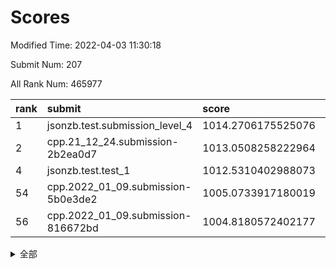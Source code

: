 # Scores

Modified Time: 2022-04-03 11:30:18

Submit Num: 207

All Rank Num: 465977

| rank |               submit               |       score        |       sigma        | pk_num |
| :--- | :--------------------------------- | :----------------- | :----------------- | :----- |
| 1    | jsonzb.test.submission_level_4     | 1014.2706175525076 | 0.8311533167226988 | 9009   |
| 2    | cpp.21_12_24.submission-2b2ea0d7   | 1013.0508258222964 | 0.8075212394157065 | 9006   |
| 4    | jsonzb.test.test_1                 | 1012.5310402988073 | 0.7868349443014881 | 8999   |
| 54   | cpp.2022_01_09.submission-5b0e3de2 | 1005.0733917180019 | 0.7284425312001827 | 9007   |
| 56   | cpp.2022_01_09.submission-816672bd | 1004.8180572402177 | 0.7220950330251057 | 9004   |


<details>
<summary>全部</summary>

| rank |                 submit                 |       score        |       sigma        | pk_num |
| :--- | :------------------------------------- | :----------------- | :----------------- | :----- |
| 1    | jsonzb.test.submission_level_4         | 1014.2706175525076 | 0.8311533167226988 | 9009   |
| 2    | cpp.21_12_24.submission-2b2ea0d7       | 1013.0508258222964 | 0.8075212394157065 | 9006   |
| 3    | gobigger.level_3.submission_level_3_25 | 1012.6165703929471 | 0.7883747206249367 | 9005   |
| 4    | jsonzb.test.test_1                     | 1012.5310402988073 | 0.7868349443014881 | 8999   |
| 5    | gobigger.level_3.submission_level_3_22 | 1011.8193008629252 | 0.7829564621862604 | 9009   |
| 6    | gobigger.level_3.submission_level_3_26 | 1011.7695300221291 | 0.7671109501468166 | 9008   |
| 7    | gobigger.level_3.submission_level_3_0  | 1011.6403204030703 | 0.7753657450671902 | 9002   |
| 8    | gobigger.level_3.submission_level_3_21 | 1011.3860561289447 | 0.764382877820844  | 9005   |
| 9    | gobigger.level_3.submission_level_3_46 | 1010.968206680818  | 0.7618980063184358 | 8997   |
| 10   | gobigger.level_3.submission_level_3_18 | 1010.9079736195298 | 0.750236638934014  | 9009   |
| 11   | gobigger.level_3.submission_level_3_8  | 1010.8119070254859 | 0.7840048453878999 | 9006   |
| 12   | gobigger.level_3.submission_level_3_32 | 1010.7040700368857 | 0.7797945032085851 | 9006   |
| 13   | gobigger.level_3.submission_level_3_5  | 1010.5942772119457 | 0.7563070860070721 | 9005   |
| 14   | gobigger.level_3.submission_level_3_35 | 1010.5478789105783 | 0.7494352482799188 | 9010   |
| 15   | gobigger.level_3.submission_level_3_15 | 1010.5068631781801 | 0.7682240297837171 | 9004   |
| 16   | gobigger.level_3.submission_level_3_4  | 1010.4189519322201 | 0.7498234964717457 | 9001   |
| 17   | gobigger.level_3.submission_level_3_16 | 1010.4041903383085 | 0.789056689385067  | 9000   |
| 18   | gobigger.level_3.submission_level_3_11 | 1010.3829899005729 | 0.757796544161933  | 9004   |
| 19   | gobigger.level_3.submission_level_3_37 | 1010.3234022959359 | 0.775788846046968  | 9003   |
| 20   | gobigger.level_3.submission_level_3_34 | 1010.3056950768001 | 0.7653552048677915 | 9004   |
| 21   | gobigger.level_3.submission_level_3_23 | 1010.2797173697843 | 0.7867318641612143 | 9002   |
| 22   | gobigger.level_3.submission_level_3_28 | 1010.2424520073814 | 0.7577469114083002 | 9000   |
| 23   | gobigger.level_3.submission_level_3_39 | 1010.2055346819899 | 0.7445550458058708 | 9001   |
| 24   | gobigger.level_3.submission_level_3_27 | 1010.1891321030391 | 0.7526410505854664 | 9008   |
| 25   | gobigger.level_3.submission_level_3_36 | 1010.1099591228686 | 0.7618836784185501 | 9007   |
| 26   | gobigger.level_3.submission_level_3_31 | 1010.0908542764658 | 0.7494286963514188 | 9001   |
| 27   | gobigger.level_3.submission_level_3_17 | 1009.994350479583  | 0.7542480563560098 | 9005   |
| 28   | gobigger.level_3.submission_level_3_49 | 1009.9359740796102 | 0.7650821834311529 | 9005   |
| 29   | gobigger.level_3.submission_level_3_24 | 1009.9346297594777 | 0.7321938610070086 | 9000   |
| 30   | gobigger.level_3.submission_level_3_29 | 1009.923228075631  | 0.7537376886040612 | 9002   |
| 31   | gobigger.level_3.submission_level_3_20 | 1009.840288751932  | 0.7443692512520637 | 9009   |
| 32   | gobigger.level_3.submission_level_3_40 | 1009.8260452706546 | 0.7597557898914628 | 9007   |
| 33   | gobigger.level_3.submission_level_3_42 | 1009.772473822979  | 0.745952715870852  | 9007   |
| 34   | gobigger.level_3.submission_level_3_12 | 1009.7350030702685 | 0.7554904651178606 | 9006   |
| 35   | gobigger.level_3.submission_level_3_33 | 1009.6267992349829 | 0.7460709174044623 | 9004   |
| 36   | gobigger.level_3.submission_level_3_38 | 1009.6073166118383 | 0.7572497718548208 | 9007   |
| 37   | gobigger.level_3.submission_level_3_7  | 1009.5914784200484 | 0.759597132416631  | 9006   |
| 38   | gobigger.level_3.submission_level_3_47 | 1009.578375486426  | 0.7839094061002989 | 9003   |
| 39   | gobigger.level_3.submission_level_3_6  | 1009.5420100460972 | 0.7555113020563443 | 9007   |
| 40   | gobigger.level_3.submission_level_3_19 | 1009.536786468708  | 0.7615718997150407 | 9003   |
| 41   | gobigger.level_3.submission_level_3_43 | 1009.53620606229   | 0.728706046265884  | 9006   |
| 42   | gobigger.level_3.submission_level_3_13 | 1009.468924152127  | 0.7443837672867906 | 9006   |
| 43   | gobigger.level_3.submission_level_3_1  | 1009.4397789288493 | 0.7627125052625694 | 9006   |
| 44   | gobigger.level_3.submission_level_3_3  | 1009.292527702838  | 0.7469495928891814 | 9005   |
| 45   | gobigger.level_3.submission_level_3_48 | 1009.2396701628913 | 0.7474728365590824 | 9006   |
| 46   | gobigger.level_3.submission_level_3_9  | 1009.1794887147914 | 0.7520026345712952 | 9003   |
| 47   | gobigger.level_3.submission_level_3_30 | 1009.1777781982803 | 0.7336284948979722 | 9004   |
| 48   | gobigger.level_3.submission_level_3_41 | 1009.1651065700838 | 0.7435042269240152 | 9004   |
| 49   | gobigger.level_3.submission_level_3_45 | 1009.0051426652439 | 0.7429276735938571 | 9005   |
| 50   | gobigger.level_3.submission_level_3_14 | 1008.900083557492  | 0.7371490736828831 | 9009   |
| 51   | gobigger.level_3.submission_level_3_44 | 1008.813820275575  | 0.738774958457526  | 9008   |
| 52   | gobigger.level_3.submission_level_3_10 | 1008.631632554246  | 0.7268534054549345 | 9001   |
| 53   | gobigger.level_3.submission_level_3_2  | 1008.5762422786551 | 0.7415030201122269 | 9002   |
| 54   | cpp.2022_01_09.submission-5b0e3de2     | 1005.0733917180019 | 0.7284425312001827 | 9007   |
| 55   | gobigger.level_1.submission_level_1_33 | 1004.8838785931383 | 0.7321198422079154 | 9005   |
| 56   | cpp.2022_01_09.submission-816672bd     | 1004.8180572402177 | 0.7220950330251057 | 9004   |
| 57   | gobigger.level_1.submission_level_1_19 | 1004.7439579990331 | 0.7299032064675888 | 9010   |
| 58   | gobigger.level_1.submission_level_1_42 | 1004.7281965691366 | 0.7296513996042626 | 9000   |
| 59   | gobigger.level_1.submission_level_1_10 | 1004.6912274731886 | 0.7174400847197486 | 9006   |
| 60   | gobigger.level_1.submission_level_1_27 | 1004.6026496054913 | 0.7319035616844135 | 9005   |
| 61   | gobigger.level_1.submission_level_1_34 | 1004.5997645758607 | 0.7084151923123495 | 9008   |
| 62   | gobigger.level_1.submission_level_1_24 | 1004.2936140875122 | 0.7201039795254734 | 9008   |
| 63   | gobigger.level_1.submission_level_1_45 | 1004.194101705518  | 0.7246750404388529 | 9010   |
| 64   | gobigger.level_1.submission_level_1_44 | 1004.0712047672282 | 0.7117995151178007 | 9005   |
| 65   | gobigger.level_1.submission_level_1_31 | 1004.0135832362034 | 0.7236822135536113 | 9002   |
| 66   | gobigger.level_1.submission_level_1_0  | 1003.9052839298613 | 0.716579751078817  | 9000   |
| 67   | gobigger.level_1.submission_level_1_6  | 1003.8981584465638 | 0.7091294479249842 | 9001   |
| 68   | gobigger.level_1.submission_level_1_12 | 1003.8452834129992 | 0.712657469565934  | 9001   |
| 69   | gobigger.level_1.submission_level_1_30 | 1003.7899432407717 | 0.7191591242102896 | 9009   |
| 70   | gobigger.level_1.submission_level_1_17 | 1003.7286340645305 | 0.7159953654291487 | 9002   |
| 71   | gobigger.level_1.submission_level_1_28 | 1003.7248280930276 | 0.7259136936686409 | 9004   |
| 72   | gobigger.level_1.submission_level_1_21 | 1003.6815582631848 | 0.721453130882585  | 9000   |
| 73   | gobigger.level_1.submission_level_1_49 | 1003.6806173474187 | 0.7170193493883241 | 9005   |
| 74   | gobigger.level_1.submission_level_1_15 | 1003.6774483182096 | 0.7019210959462098 | 9005   |
| 75   | gobigger.level_1.submission_level_1_11 | 1003.648448852984  | 0.7122371523321009 | 9006   |
| 76   | gobigger.level_1.submission_level_1_26 | 1003.6214192207354 | 0.7235752800799321 | 9002   |
| 77   | gobigger.level_1.submission_level_1_9  | 1003.4577094965122 | 0.7217183996375884 | 9003   |
| 78   | gobigger.level_1.submission_level_1_14 | 1003.4543312760649 | 0.7112773454946331 | 9000   |
| 79   | gobigger.level_1.submission_level_1_40 | 1003.4187944293082 | 0.718551737851828  | 9001   |
| 80   | gobigger.level_1.submission_level_1_46 | 1003.4146391962013 | 0.7180624845101278 | 9008   |
| 81   | gobigger.level_1.submission_level_1_32 | 1003.400227020862  | 0.7140085095997599 | 9003   |
| 82   | gobigger.level_1.submission_level_1_37 | 1003.3454478580327 | 0.7127244555488657 | 9006   |
| 83   | gobigger.level_1.submission_level_1_47 | 1003.3250867491777 | 0.7157327941422473 | 9011   |
| 84   | gobigger.level_1.submission_level_1_13 | 1003.3029306071243 | 0.7190002954941273 | 9002   |
| 85   | gobigger.level_1.submission_level_1_38 | 1003.267014464801  | 0.7166950874352416 | 9008   |
| 86   | gobigger.level_1.submission_level_1_16 | 1003.238001770564  | 0.7200846137023978 | 9009   |
| 87   | gobigger.level_1.submission_level_1_36 | 1003.1839455169552 | 0.7337786083409477 | 9002   |
| 88   | gobigger.level_1.submission_level_1_1  | 1003.1818183486298 | 0.723771501080179  | 9006   |
| 89   | gobigger.level_1.submission_level_1_23 | 1003.1249584592782 | 0.7110037961179025 | 9007   |
| 90   | gobigger.level_1.submission_level_1_29 | 1003.1144466977302 | 0.721739526629857  | 9004   |
| 91   | gobigger.level_1.submission_level_1_39 | 1003.1091142579148 | 0.7326284942419039 | 9004   |
| 92   | gobigger.level_1.submission_level_1_43 | 1003.0982549030927 | 0.7174084919180925 | 9001   |
| 93   | gobigger.level_1.submission_level_1_35 | 1003.0403327462928 | 0.71685682041916   | 9001   |
| 94   | gobigger.level_1.submission_level_1_22 | 1002.9756812019722 | 0.7144951088153594 | 9000   |
| 95   | gobigger.level_1.submission_level_1_48 | 1002.768519214159  | 0.7056948614146482 | 9009   |
| 96   | gobigger.level_1.submission_level_1_41 | 1002.7116587646949 | 0.7203688066975376 | 9004   |
| 97   | gobigger.level_1.submission_level_1_7  | 1002.6455320146074 | 0.7299817058120178 | 9003   |
| 98   | gobigger.level_1.submission_level_1_4  | 1002.6300949298584 | 0.7062313429453131 | 9006   |
| 99   | gobigger.level_1.submission_level_1_20 | 1002.5549212843185 | 0.7148402456117057 | 8999   |
| 100  | gobigger.level_1.submission_level_1_5  | 1002.4885126957788 | 0.714200088330737  | 9004   |
| 101  | gobigger.level_1.submission_level_1_18 | 1002.4552362638686 | 0.7155843364523136 | 9008   |
| 102  | gobigger.level_1.submission_level_1_2  | 1002.3398794176996 | 0.7138937665792654 | 9004   |
| 103  | gobigger.level_1.submission_level_1_8  | 1002.3065270171826 | 0.7216209951056701 | 9001   |
| 104  | gobigger.level_1.submission_level_1_25 | 1001.993561112706  | 0.7147830715312928 | 9002   |
| 105  | gobigger.level_1.submission_level_1_3  | 1001.3543225898776 | 0.7154898538120521 | 9001   |
| 106  | gobigger.random.submission_random_7    | 997.6730187153711  | 0.7054288681190197 | 9003   |
| 107  | gobigger.random.submission_random_5    | 997.5647055702166  | 0.7099625644339765 | 9005   |
| 108  | gobigger.random.submission_random_6    | 997.2989180399827  | 0.7036438511013391 | 9002   |
| 109  | gobigger.random.submission_random_23   | 997.2399037260036  | 0.7074718658605597 | 9004   |
| 110  | gobigger.random.submission_random_11   | 996.8526523496331  | 0.7246508060464677 | 9006   |
| 111  | gobigger.random.submission_random_14   | 996.8170537904826  | 0.7101099923970046 | 8997   |
| 112  | gobigger.random.submission_random_36   | 996.689471032945   | 0.7063997492772522 | 9006   |
| 113  | gobigger.random.submission_random_31   | 996.6778447661817  | 0.7121796051445308 | 9006   |
| 114  | gobigger.random.submission_random_24   | 996.6719305629102  | 0.722873550804986  | 9002   |
| 115  | gobigger.random.submission_random_3    | 996.6645656974416  | 0.7074583077811394 | 9001   |
| 116  | gobigger.random.submission_random_46   | 996.6087264153823  | 0.6956874865501332 | 9002   |
| 117  | gobigger.random.submission_random_38   | 996.4848875968922  | 0.7061815973089949 | 8999   |
| 118  | gobigger.random.submission_random_0    | 996.4575595140144  | 0.707953307283827  | 9006   |
| 119  | gobigger.random.submission_random_29   | 996.4198593788377  | 0.7175924213962486 | 9003   |
| 120  | gobigger.random.submission_random_26   | 996.4188994899386  | 0.6959545050144266 | 9005   |
| 121  | gobigger.random.submission_random_48   | 996.4021140754238  | 0.7134844562964517 | 9000   |
| 122  | gobigger.random.submission_random_9    | 996.3978430850992  | 0.7035622754892381 | 9003   |
| 123  | gobigger.random.submission_random_13   | 996.3938583739589  | 0.7072365997656955 | 9009   |
| 124  | gobigger.random.submission_random_44   | 996.3318377601322  | 0.7138509350318069 | 9004   |
| 125  | gobigger.random.submission_random_2    | 996.2860674633732  | 0.7122677587416346 | 9003   |
| 126  | gobigger.random.submission_random_12   | 996.0623123770589  | 0.7103429911552349 | 9004   |
| 127  | gobigger.random.submission_random_19   | 996.0137809398145  | 0.7201988724202405 | 9002   |
| 128  | gobigger.random.submission_random_28   | 996.0023264304589  | 0.7215391174495849 | 9011   |
| 129  | gobigger.random.submission_random_4    | 995.9313405200577  | 0.7139250978884869 | 8999   |
| 130  | gobigger.random.submission_random_22   | 995.9192341721247  | 0.716266627525942  | 9003   |
| 131  | gobigger.random.submission_random_37   | 995.8674728435946  | 0.7048244264552663 | 9004   |
| 132  | gobigger.random.submission_random_43   | 995.8022900228732  | 0.7068930839158019 | 9005   |
| 133  | gobigger.random.submission_random_39   | 995.6997387851815  | 0.703560782154827  | 9007   |
| 134  | gobigger.random.submission_random_25   | 995.681554181629   | 0.715829741878794  | 9007   |
| 135  | gobigger.random.submission_random_41   | 995.6706059631726  | 0.7019801521689261 | 9009   |
| 136  | gobigger.random.submission_random_30   | 995.6620267047988  | 0.7183684035721308 | 9000   |
| 137  | gobigger.random.submission_random_21   | 995.6541834012727  | 0.7097204882685493 | 9001   |
| 138  | gobigger.random.submission_random_15   | 995.5093158406097  | 0.7133152120239415 | 8999   |
| 139  | gobigger.random.submission_random_1    | 995.462025770077   | 0.7058810015115151 | 9004   |
| 140  | gobigger.random.submission_random_32   | 995.4493145281423  | 0.7139002500862672 | 9006   |
| 141  | gobigger.random.submission_random_18   | 995.4200041265971  | 0.722282959610337  | 9006   |
| 142  | gobigger.random.submission_random_10   | 995.4168246755661  | 0.7120264161125017 | 9006   |
| 143  | gobigger.random.submission_random_16   | 995.4020904216568  | 0.6950133227197234 | 9003   |
| 144  | gobigger.random.submission_random_49   | 995.3701890767029  | 0.7218898258210362 | 9015   |
| 145  | gobigger.random.submission_random_33   | 995.3525490164325  | 0.7064522810897187 | 9008   |
| 146  | gobigger.random.submission_random_8    | 995.3153886651035  | 0.7084264537611871 | 9004   |
| 147  | gobigger.random.submission_random_47   | 995.245611598227   | 0.709469445602434  | 9008   |
| 148  | gobigger.random.submission_random_27   | 995.2443194460996  | 0.7252714345333571 | 9002   |
| 149  | gobigger.random.submission_random_45   | 995.200123302288   | 0.7199839751849699 | 9000   |
| 150  | gobigger.random.submission_random_20   | 995.1356679692693  | 0.7245519784922684 | 9010   |
| 151  | gobigger.random.submission_random_42   | 995.1159699634658  | 0.7241830325026706 | 9004   |
| 152  | gobigger.random.submission_random_40   | 994.9082135307619  | 0.7150725106382972 | 9005   |
| 153  | gobigger.random.submission_random_17   | 994.8598841164422  | 0.7018785455466784 | 9005   |
| 154  | gobigger.random.submission_random_35   | 994.7465448522156  | 0.7156942446904043 | 9004   |
| 155  | gobigger.random.submission_random_34   | 994.6367656883313  | 0.7241647035680461 | 9004   |
| 156  | gobigger.level_2.submission_level_2_49 | 994.0706781185415  | 0.7185820932679721 | 9006   |
| 157  | gobigger.level_2.submission_level_2_5  | 993.5644004807161  | 0.7230971890998908 | 9002   |
| 158  | gobigger.level_2.submission_level_2_16 | 993.4452427378819  | 0.7304144253036388 | 9000   |
| 159  | gobigger.level_2.submission_level_2_35 | 993.2251265755209  | 0.7460835137289362 | 9004   |
| 160  | gobigger.level_2.submission_level_2_26 | 993.0528928945611  | 0.7592504151275766 | 9006   |
| 161  | gobigger.level_2.submission_level_2_40 | 992.9820300405058  | 0.7322222139075479 | 8995   |
| 162  | gobigger.level_2.submission_level_2_23 | 992.9170949455295  | 0.7361544572704952 | 9005   |
| 163  | gobigger.level_2.submission_level_2_45 | 992.769012036192   | 0.733997308964802  | 9002   |
| 164  | gobigger.level_2.submission_level_2_21 | 992.7120318604274  | 0.72752655169091   | 9001   |
| 165  | gobigger.level_2.submission_level_2_46 | 992.7034806806622  | 0.738051269415671  | 9005   |
| 166  | gobigger.level_2.submission_level_2_20 | 992.6336225045883  | 0.7594621012984426 | 9005   |
| 167  | gobigger.level_2.submission_level_2_48 | 992.5906576143086  | 0.7480292445287937 | 9007   |
| 168  | gobigger.level_2.submission_level_2_0  | 992.4768119327663  | 0.7618544008893312 | 9007   |
| 169  | gobigger.level_2.submission_level_2_43 | 992.4547514644987  | 0.7496773980316461 | 9017   |
| 170  | gobigger.level_2.submission_level_2_38 | 992.3530016549687  | 0.7544688003981095 | 9008   |
| 171  | gobigger.level_2.submission_level_2_9  | 992.3077406636659  | 0.7434177325224276 | 9004   |
| 172  | gobigger.level_2.submission_level_2_27 | 992.281088332017   | 0.7481423762514001 | 9005   |
| 173  | gobigger.level_2.submission_level_2_47 | 992.2722057344126  | 0.7432575102366283 | 9004   |
| 174  | gobigger.level_2.submission_level_2_15 | 992.2138156433919  | 0.7197766674020749 | 9006   |
| 175  | gobigger.level_2.submission_level_2_44 | 992.1936032982574  | 0.7575035953768972 | 9006   |
| 176  | gobigger.level_2.submission_level_2_4  | 992.1327004199927  | 0.760934544099264  | 9004   |
| 177  | gobigger.level_2.submission_level_2_10 | 992.0856042197638  | 0.7569895007525822 | 9004   |
| 178  | gobigger.level_2.submission_level_2_29 | 991.9908292001135  | 0.7580978712320438 | 9005   |
| 179  | gobigger.level_2.submission_level_2_36 | 991.9500952712559  | 0.7620071615638199 | 9000   |
| 180  | gobigger.level_2.submission_level_2_6  | 991.9241669341789  | 0.7469355695026313 | 9005   |
| 181  | gobigger.level_2.submission_level_2_32 | 991.9171628430437  | 0.7591090710314827 | 9007   |
| 182  | gobigger.level_2.submission_level_2_30 | 991.8887919228787  | 0.7405027634623014 | 9007   |
| 183  | gobigger.level_2.submission_level_2_14 | 991.8844427004905  | 0.7532346769173682 | 9000   |
| 184  | gobigger.level_2.submission_level_2_24 | 991.8689909309369  | 0.7589894291401648 | 9006   |
| 185  | gobigger.level_2.submission_level_2_25 | 991.8529555831724  | 0.7365165022750362 | 9007   |
| 186  | gobigger.level_2.submission_level_2_13 | 991.7923002189477  | 0.7556151237500861 | 9005   |
| 187  | gobigger.level_2.submission_level_2_31 | 991.7907599700882  | 0.7556632526390588 | 9001   |
| 188  | gobigger.level_2.submission_level_2_1  | 991.7881074241051  | 0.7401199461332008 | 8999   |
| 189  | gobigger.level_2.submission_level_2_42 | 991.771924013233   | 0.744306276587487  | 9003   |
| 190  | gobigger.level_2.submission_level_2_33 | 991.7705629999341  | 0.7557518120154785 | 9004   |
| 191  | gobigger.level_2.submission_level_2_41 | 991.7634820785343  | 0.7361902994932059 | 9007   |
| 192  | gobigger.level_2.submission_level_2_22 | 991.6163214302217  | 0.7596769148123798 | 9001   |
| 193  | gobigger.level_2.submission_level_2_28 | 991.5551758999194  | 0.7511513479563023 | 8999   |
| 194  | gobigger.level_2.submission_level_2_18 | 991.5048253732664  | 0.7456243855893963 | 9007   |
| 195  | gobigger.level_2.submission_level_2_7  | 991.5003800045254  | 0.7434011274711713 | 9007   |
| 196  | gobigger.level_2.submission_level_2_17 | 991.3922129112422  | 0.7680515839284296 | 9003   |
| 197  | gobigger.level_2.submission_level_2_39 | 991.3813835380424  | 0.7326665900667335 | 9004   |
| 198  | gobigger.level_2.submission_level_2_37 | 991.2713492799569  | 0.7453062223791146 | 9008   |
| 199  | gobigger.level_2.submission_level_2_19 | 991.270893076971   | 0.7520750898811203 | 9003   |
| 200  | gobigger.level_2.submission_level_2_11 | 991.0909445315876  | 0.7552611115968736 | 9006   |
| 201  | gobigger.level_2.submission_level_2_3  | 991.0891906468771  | 0.7560598851318838 | 9001   |
| 202  | gobigger.level_2.submission_level_2_2  | 990.9313779143755  | 0.7490960955641924 | 9009   |
| 203  | gobigger.level_2.submission_level_2_12 | 990.3860425161337  | 0.7707893901968881 | 9009   |
| 204  | gobigger.level_2.submission_level_2_8  | 989.9327415154196  | 0.7408232188289949 | 9002   |
| 205  | gobigger.level_2.submission_level_2_34 | 989.9005331522571  | 0.7659983134304013 | 9003   |
| 206  | gobigger.none.submission_none_1        | 978.3786259753512  | 1.5596884359149699 | 9006   |
| 207  | gobigger.none.submission_none_0        | 977.2655819139482  | 1.3484971183658336 | 9004   |

</details>